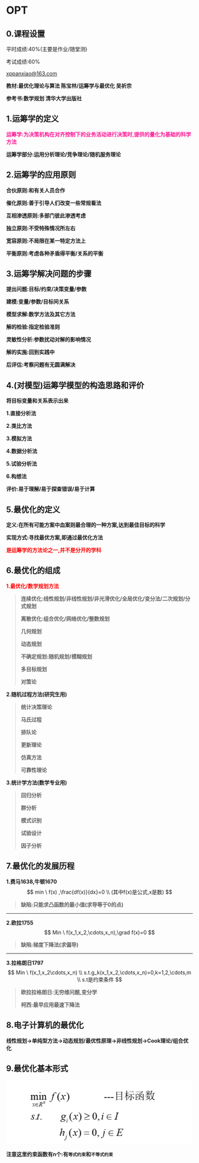 # **OPT**

## **0.课程设置**

平时成绩:40%(主要是作业/随堂测)

考试成绩:60%

xppanxiao@163.com

**教材:最优化理论与算法 陈宝林/运筹学与最优化 吴祈宗**

**参考书:数学规划 清华大学出版社**

## **1.运筹学的定义**

**<font color=Deeppink>运筹学:为决策机构在对齐控制下的业务活动进行决策时,提供的量化为基础的科学方法</font>**

**运筹学部分:运用分析理论/竞争理论/随机服务理论**

## **2.运筹学的应用原则**

**合伙原则:和有关人员合作**

**催化原则:善于引导人们改变一些常规看法**

**互相渗透原则:多部门彼此渗透考虑**

**独立原则:不受特殊情况所左右**

**宽容原则:不局限在某一特定方法上**

**平衡原则:考虑各种矛盾得平衡/关系的平衡**

## **3.运筹学解决问题的步骤**

**提出问题:目标/约束/决策变量/参数**

**建模:变量/参数/目标间关系**

**模型求解:数学方法及其它方法**

**解的检验:指定检验准则**

**灵敏性分析:参数扰动对解的影响情况**

**解的实施:回到实践中**

**后评估:考察问题有无圆满解决**

## **4.(对模型)运筹学模型的构造思路和评价**

**将目标变量和关系表示出来**

**1.直接分析法**

**2.类比方法**

**3.模拟方法**

**4.数据分析法**

**5.试验分析法**

**6.构想法**

**评价:易于理解/易于探查错误/易于计算**

## **5.最优化的定义**

**定义:在所有可能方案中血案则最合理的一种方案,达到最佳目标的科学**

**实现方式:寻找最优方案,即通过最优化方法**

**<font color=red>是运筹学的方法论之一,并不是分开的学科</font>**

## **6.最优化的组成**

**<font color=red>1.最优化/数学规划方法</font>**

>   **连续优化:线性规划/非线性规划/非光滑优化/全局优化/变分法/二次规划/分式规划**
>
>   **离散优化:组合优化/网络优化/整数规划**
>
>   **几何规划**
>
>   **动态规划**
>
>   **不确定规划:随机规划/模糊规划**
>
>   **多目标规划**
>
>   **对策论**

**2.随机过程方法(研究生用)**

>   **统计决策理论**
>
>   **马氏过程**
>
>   **排队论**
>
>   **更新理论**
>
>   **仿真方法**
>
>   **可靠性理论**

**3.统计学方法(数学专业用)**

>   **回归分析**
>
>   **群分析**
>
>   **模式识别**
>
>   **试验设计**
>
>   **因子分析**

## **7.最优化的发展历程**

**1.费马1638,牛顿1670**
$$
min \ f(x) ,\frac{df(x)}{dx}=0
\\
(其中f(x)是公式,x是数)
$$

>   **缺陷:只能求凸函数的最小值(求导等于0的点)**

****

**2.欧拉1755**
$$
Min \ f(x_1,x_2,\cdots,x_n),\grad f(x)=0
$$

>   **缺陷:梯度下降法(求偏导)**

****

**3.拉格朗日1797**
$$
Min \ f(x_1,x_2\cdots,x_n)
\\
s.t.g_k(x_1,x_2,\cdots,x_n)=0,k=1,2,\cdots,m
\\
s.t是约束条件
$$

>**欧拉拉格朗日:无穷维问题,变分学**
>
>**柯西:最早应用最速下降法**

## **8.电子计算机的最优化**

**线性规划->单纯型方法->动态规划/最优性原理->非线性规划->Cook理论/组合优化**

## **9.最优化基本形式**

![image-20250226160647961](./assets/image-20250226160647961.png)

**注意这里约束函数有n个:有`等式约束`和`不等式约束`**
